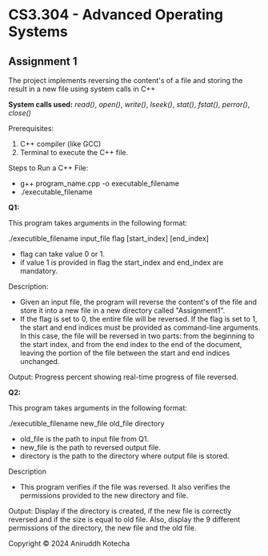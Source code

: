 # CS3.304 - Advanced Operating Systems
## Assignment 1

The project implements reversing the content's of a file and storing the result in a new file using system calls in C++

**System calls used:** _read()_, _open()_, _write()_, _lseek()_, _stat()_, _fstat()_, _perror()_, _close()_

Prerequisites:

1. C++ compiler (like GCC) 
2. Terminal to execute the C++ file.

Steps to Run a C++ File:

* g++ program_name.cpp -o executable_filename
* ./executable_filename

**Q1:**

This program takes arguments in the following format: 

./executible_filename input_file flag [start_index] [end_index]

* flag can take value 0 or 1.
* if value 1 is provided in flag the start_index and end_index are mandatory.

Description: 

- Given an input file, the program will reverse the content's of the file and store it into a new file in a new directory called "Assignment1".
- If the flag is set to 0, the entire file will be reversed. If the flag is set to 1, the start and end indices must be provided as command-line arguments. In this case, the file will be reversed in two parts: from the beginning to the start index, and from the end index to the end of the document, leaving the portion of the file between the start and end indices unchanged.

Output: Progress percent showing real-time progress of file reversed.

**Q2:**

This program takes arguments in the following format: 

./executible_filename new_file old_file directory

* old_file is the path to input file from Q1.
* new_file is the path to reversed output file.
* directory is the path to the directory where output file is stored.

Description
- This program verifies if the file was reversed. It also verifies the permissions provided to the new directory and file.

Output: Display if the directory is created, if the new file is correctly reversed and if the size is equal to old file.
Also, display the 9 different permissions of the directory, the new file and the old file. 

Copyright &copy; 2024 Aniruddh Kotecha
